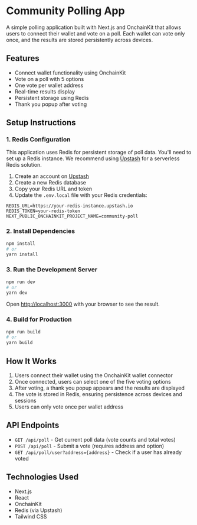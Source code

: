 # Community Polling App

A simple polling application built with Next.js and OnchainKit that allows users to connect their wallet and vote on a poll. Each wallet can vote only once, and the results are stored persistently across devices.

## Features

- Connect wallet functionality using OnchainKit
- Vote on a poll with 5 options
- One vote per wallet address
- Real-time results display
- Persistent storage using Redis
- Thank you popup after voting

## Setup Instructions

### 1. Redis Configuration

This application uses Redis for persistent storage of poll data. You'll need to set up a Redis instance. We recommend using [Upstash](https://upstash.com/) for a serverless Redis solution.

1. Create an account on [Upstash](https://upstash.com/)
2. Create a new Redis database
3. Copy your Redis URL and token
4. Update the `.env.local` file with your Redis credentials:

```
REDIS_URL=https://your-redis-instance.upstash.io
REDIS_TOKEN=your-redis-token
NEXT_PUBLIC_ONCHAINKIT_PROJECT_NAME=community-poll
```

### 2. Install Dependencies

```bash
npm install
# or
yarn install
```

### 3. Run the Development Server

```bash
npm run dev
# or
yarn dev
```

Open [http://localhost:3000](http://localhost:3000) with your browser to see the result.

### 4. Build for Production

```bash
npm run build
# or
yarn build
```

## How It Works

1. Users connect their wallet using the OnchainKit wallet connector
2. Once connected, users can select one of the five voting options
3. After voting, a thank you popup appears and the results are displayed
4. The vote is stored in Redis, ensuring persistence across devices and sessions
5. Users can only vote once per wallet address

## API Endpoints

- `GET /api/poll` - Get current poll data (vote counts and total votes)
- `POST /api/poll` - Submit a vote (requires address and option)
- `GET /api/poll/user?address={address}` - Check if a user has already voted

## Technologies Used

- Next.js
- React
- OnchainKit
- Redis (via Upstash)
- Tailwind CSS
